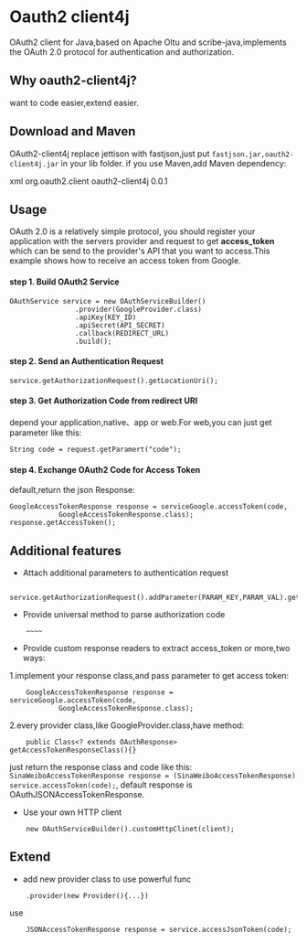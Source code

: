 # Oauth2 client4j
OAuth2 client for Java,based on Apache Oltu and scribe-java,implements the OAuth 2.0 protocol for authentication and authorization.


## Why oauth2-client4j?
want to code easier,extend easier.  

## Download and Maven
OAuth2-client4j replace jettison with fastjson,just put `fastjson.jar,oauth2-client4j.jar` in your lib folder.
if you use Maven,add Maven dependency:  

xml
    <dependency>
        <groupId>org.oauth2.client</groupId>
        <artifactId>oauth2-client4j</artifactId>
        <version>0.0.1</version>
    </dependency>



## Usage
OAuth 2.0 is a relatively simple protocol,
you should register your application with the servers provider and request to get **access_token** which can be send to the provider's API that you want to access.This example shows how to receive an access token from Google.
#### step 1. Build OAuth2 Service  

<!--?prettify lang=java?-->
    OAuthService service = new OAuthServiceBuilder()
                    .provider(GoogleProvider.class)
                    .apiKey(KEY_ID)
                    .apiSecret(API_SECRET)
                    .callback(REDIRECT_URL)
                    .build();


#### step 2. Send an Authentication Request  

<!--?prettify lang=java?-->
    service.getAuthorizationRequest().getLocationUri();


#### step 3. Get Authorization Code from redirect URI
depend your application,native、app or web.For web,you can just get parameter like this:

<!--?prettify lang=java?-->
    String code = request.getParamert("code"); 
 
#### step 4. Exchange OAuth2 Code for Access Token
default,return the json Response:

<!--?prettify lang=java?-->
    GoogleAccessTokenResponse response = serviceGoogle.accessToken(code,
                GoogleAccessTokenResponse.class);
    response.getAccessToken();


  
  
## Additional features
* Attach additional parameters to authentication request

<!--?prettify lang=java?-->
        service.getAuthorizationRequest().addParameter(PARAM_KEY,PARAM_VAL).getLocationUri();
    
* Provide universal method to parse authorization code 

<!--?prettify lang=java?-->
        ~~~~
    
* Provide custom response readers to extract access_token or more,two ways:  

1.implement your response class,and pass parameter to get access token:  

<!--?prettify lang=java?-->
        GoogleAccessTokenResponse response = serviceGoogle.accessToken(code,
                GoogleAccessTokenResponse.class);

2.every provider class,like GoogleProvider.class,have method:  

<!--?prettify lang=java?-->
        public Class<? extends OAuthResponse> getAccessTokenResponseClass(){}  


just return the  response class and code like this: `SinaWeiboAccessTokenResponse response = (SinaWeiboAccessTokenResponse) service.accessToken(code);`,
default response is OAuthJSONAccessTokenResponse.

* Use your own HTTP client

<!--?prettify lang=java?-->
        new OAuthServiceBuilder().customHttpClinet(client);



## Extend
* add new provider class to use powerful func  

<!--?prettify lang=java?-->
        .provider(new Provider(){...}) 

use

<!--?prettify lang=java?-->
        JSONAccessTokenResponse response = service.accessJsonToken(code);



